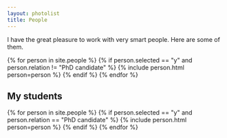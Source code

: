 ```yaml
---
layout: photolist
title: People
---
```


I have the great pleasure to work with very smart people.
Here are some of them.


{% for person in site.people %}
{% if person.selected == "y" and person.relation != "PhD candidate" %}
{% include person.html person=person %}
{% endif %}
{% endfor %}

## My students

{% for person in site.people %}
{% if person.selected == "y" and person.relation == "PhD candidate" %}
{% include person.html person=person %}
{% endif %}
{% endfor %}
